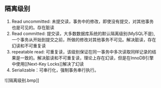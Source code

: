 ## 隔离级别

1. Read uncommitted: 未提交读，事务中的修改，即使没有提交，对其他事务也是可见的。存在脏读
2. Read committed: 提交读，大多数数据库系统的默认隔离级别(MySQL不是), 一个事务从开始到提交之前，所做的修改对其他事务不可见。解决脏读，存在幻读和不可重复读
3. repeatable read: 可重复读，该级别保证在同一事务中多次读取同样记录的结果是一致的。解决脏读和不可重复读，理论上存在幻读，但是在InnoDB引擎中使用[[Next-Key Locks]]解决了幻读
4. Serializable：可串行化，强制事务串行执行。

 ![[隔离级别.bmp]]